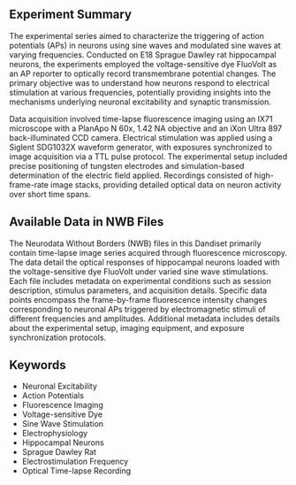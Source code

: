 ## Experiment Summary

The experimental series aimed to characterize the triggering of action potentials (APs) in neurons using sine waves and modulated sine waves at varying frequencies. Conducted on E18 Sprague Dawley rat hippocampal neurons, the experiments employed the voltage-sensitive dye FluoVolt as an AP reporter to optically record transmembrane potential changes. The primary objective was to understand how neurons respond to electrical stimulation at various frequencies, potentially providing insights into the mechanisms underlying neuronal excitability and synaptic transmission.

Data acquisition involved time-lapse fluorescence imaging using an IX71 microscope with a PlanApo N 60x, 1.42 NA objective and an iXon Ultra 897 back-illuminated CCD camera. Electrical stimulation was applied using a Siglent SDG1032X waveform generator, with exposures synchronized to image acquisition via a TTL pulse protocol. The experimental setup included precise positioning of tungsten electrodes and simulation-based determination of the electric field applied. Recordings consisted of high-frame-rate image stacks, providing detailed optical data on neuron activity over short time spans.

## Available Data in NWB Files

The Neurodata Without Borders (NWB) files in this Dandiset primarily contain time-lapse image series acquired through fluorescence microscopy. The data detail the optical responses of hippocampal neurons loaded with the voltage-sensitive dye FluoVolt under varied sine wave stimulations. Each file includes metadata on experimental conditions such as session description, stimulus parameters, and acquisition details. Specific data points encompass the frame-by-frame fluorescence intensity changes corresponding to neuronal APs triggered by electromagnetic stimuli of different frequencies and amplitudes. Additional metadata includes details about the experimental setup, imaging equipment, and exposure synchronization protocols.

## Keywords

- Neuronal Excitability
- Action Potentials
- Fluorescence Imaging
- Voltage-sensitive Dye
- Sine Wave Stimulation
- Electrophysiology
- Hippocampal Neurons
- Sprague Dawley Rat
- Electrostimulation Frequency
- Optical Time-lapse Recording